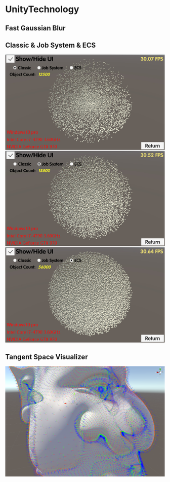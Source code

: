 # UnityTechnology

## Fast Gaussian Blur

## Classic & Job System & ECS
![Classic](https://github.com/EnigmaJJ/UnityTechnology/blob/master/Images/Classic.png?raw=true)
![Job System](https://github.com/EnigmaJJ/UnityTechnology/blob/master/Images/JobSystem.png?raw=true)
![ECS](https://github.com/EnigmaJJ/UnityTechnology/blob/master/Images/ECS.png?raw=true)

## Tangent Space Visualizer
![Tangent Space Visualizer](https://github.com/EnigmaJJ/UnityTechnology/blob/master/Images/TangentSpaceVisualizer.PNG?raw=true)
